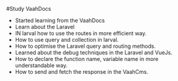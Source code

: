 

#Study VaahDocs


- Started learning from the VaahDocs
- Learn about the Laravel
- IN larval how to use the routes in more efficient way.
- How to use query and collection in larval.
- How to optimise the Laravel query and routing methods.
- Learned about the debug techniques in the Laravel and VueJs.
- How to declare the function name, variable name in more understandable way.
- How to send and fetch the response in the VaahCms.